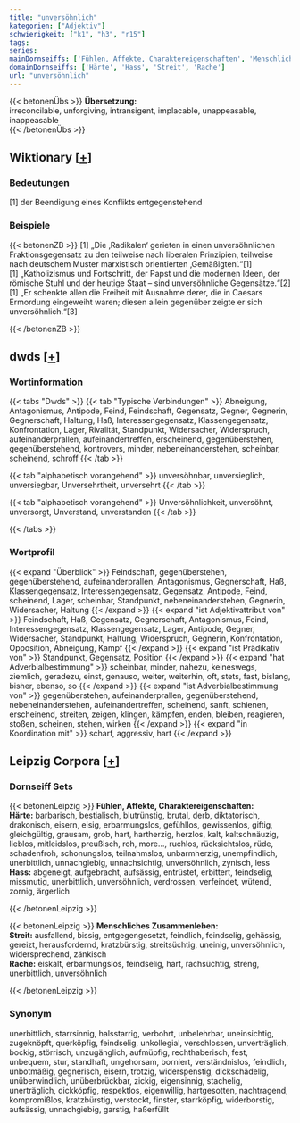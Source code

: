 ```yaml
---
title: "unversöhnlich"
kategorien: ["Adjektiv"]
schwierigkeit: ["k1", "h3", "r15"]
tags:
series:
mainDornseiffs: ['Fühlen, Affekte, Charaktereigenschaften', 'Menschliches Zusammenleben']
domainDornseiffs: ['Härte', 'Hass', 'Streit', 'Rache']
url: "unversöhnlich"
---
```


{{< betonenÜbs >}}
**Übersetzung:**  
irreconcilable, unforgiving, intransigent, implacable, unappeasable, inappeasable  
{{< /betonenÜbs >}}

## Wiktionary [[+](https://de.wiktionary.org/wiki/unversöhnlich)]

### Bedeutungen
[1] der Beendigung eines Konflikts entgegenstehend  

### Beispiele
{{< betonenZB >}}
[1] „Die ‚Radikalen‘ gerieten in einen unversöhnlichen Fraktionsgegensatz zu den teilweise nach liberalen Prinzipien, teilweise nach deutschem Muster marxistisch orientierten ‚Gemäßigten‘.“[1]  
[1] „Katholizismus und Fortschritt, der Papst und die modernen Ideen, der römische Stuhl und der heutige Staat – sind unversöhnliche Gegensätze.“[2]  
[1] „Er schenkte allen die Freiheit mit Ausnahme derer, die in Caesars Ermordung eingeweiht waren; diesen allein gegenüber zeigte er sich unversöhnlich.“[3]  

{{< /betonenZB >}}


## dwds [[+](https://www.dwds.de/wb/unversöhnlich)]

### Wortinformation
{{< tabs "Dwds" >}}
{{< tab "Typische Verbindungen" >}}
Abneigung, Antagonismus, Antipode, Feind, Feindschaft, Gegensatz, Gegner, Gegnerin, Gegnerschaft, Haltung, Haß, Interessengegensatz, Klassengegensatz, Konfrontation, Lager, Rivalität, Standpunkt, Widersacher, Widerspruch, aufeinanderprallen, aufeinandertreffen, erscheinend, gegenüberstehen, gegenüberstehend, kontrovers, minder, nebeneinanderstehen, scheinbar, scheinend, schroff
{{< /tab >}}

{{< tab "alphabetisch vorangehend" >}}
unversöhnbar, unversieglich, unversiegbar, Unversehrtheit, unversehrt
{{< /tab >}}

{{< tab "alphabetisch vorangehend" >}}
Unversöhnlichkeit, unversöhnt, unversorgt, Unverstand, unverstanden
{{< /tab >}}

{{< /tabs >}}

### Wortprofil
{{< expand "Überblick" >}} Feindschaft, gegenüberstehen, gegenüberstehend, aufeinanderprallen, Antagonismus, Gegnerschaft, Haß, Klassengegensatz, Interessengegensatz, Gegensatz, Antipode, Feind, scheinend, Lager, scheinbar, Standpunkt, nebeneinanderstehen, Gegnerin, Widersacher, Haltung {{< /expand >}}
{{< expand "ist Adjektivattribut von" >}} Feindschaft, Haß, Gegensatz, Gegnerschaft, Antagonismus, Feind, Interessengegensatz, Klassengegensatz, Lager, Antipode, Gegner, Widersacher, Standpunkt, Haltung, Widerspruch, Gegnerin, Konfrontation, Opposition, Abneigung, Kampf {{< /expand >}}
{{< expand "ist Prädikativ von" >}} Standpunkt, Gegensatz, Position {{< /expand >}}
{{< expand "hat Adverbialbestimmung" >}} scheinbar, minder, nahezu, keineswegs, ziemlich, geradezu, einst, genauso, weiter, weiterhin, oft, stets, fast, bislang, bisher, ebenso, so {{< /expand >}}
{{< expand "ist Adverbialbestimmung von" >}} gegenüberstehen, aufeinanderprallen, gegenüberstehend, nebeneinanderstehen, aufeinandertreffen, scheinend, sanft, schienen, erscheinend, streiten, zeigen, klingen, kämpfen, enden, bleiben, reagieren, stoßen, scheinen, stehen, wirken {{< /expand >}}
{{< expand "in Koordination mit" >}} scharf, aggressiv, hart {{< /expand >}}

## Leipzig Corpora [[+](https://corpora.uni-leipzig.de/en/res?word=unversöhnlich&corpusId=deu_newscrawl-public_2018)]

### Dornseiff Sets
{{< betonenLeipzig >}}
**Fühlen, Affekte, Charaktereigenschaften:**  
**Härte:** barbarisch, bestialisch, blutrünstig, brutal, derb, diktatorisch, drakonisch, eisern, eisig, erbarmungslos, gefühllos, gewissenlos, giftig, gleichgültig, grausam, grob, hart, hartherzig, herzlos, kalt, kaltschnäuzig, lieblos, mitleidslos, preußisch, roh, more..., ruchlos, rücksichtslos, rüde, schadenfroh, schonungslos, teilnahmslos, unbarmherzig, unempfindlich, unerbittlich, unnachgiebig, unnachsichtig, unversöhnlich, zynisch, less  
**Hass:** abgeneigt, aufgebracht, aufsässig, entrüstet, erbittert, feindselig, missmutig, unerbittlich, unversöhnlich, verdrossen, verfeindet, wütend, zornig, ärgerlich  

{{< /betonenLeipzig >}}


{{< betonenLeipzig >}}
**Menschliches Zusammenleben:**  
**Streit:** ausfallend, bissig, entgegengesetzt, feindlich, feindselig, gehässig, gereizt, herausfordernd, kratzbürstig, streitsüchtig, uneinig, unversöhnlich, widersprechend, zänkisch  
**Rache:** eiskalt, erbarmungslos, feindselig, hart, rachsüchtig, streng, unerbittlich, unversöhnlich  

{{< /betonenLeipzig >}}

### Synonym
unerbittlich, starrsinnig, halsstarrig, verbohrt, unbelehrbar, uneinsichtig, zugeknöpft, querköpfig, feindselig, unkollegial, verschlossen, unverträglich, bockig, störrisch, unzugänglich, aufmüpfig, rechthaberisch, fest, unbequem, stur, standhaft, ungehorsam, borniert, verständnislos, feindlich, unbotmäßig, gegnerisch, eisern, trotzig, widerspenstig, dickschädelig, unüberwindlich, unüberbrückbar, zickig, eigensinnig, stachelig, unerträglich, dickköpfig, respektlos, eigenwillig, hartgesotten, nachtragend, kompromißlos, kratzbürstig, verstockt, finster, starrköpfig, widerborstig, aufsässig, unnachgiebig, garstig, haßerfüllt

